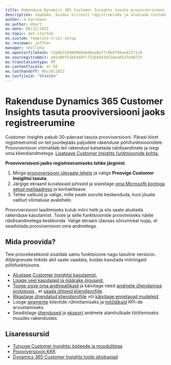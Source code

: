 ```yaml
---
title: Rakenduse Dynamics 365 Customer Insights tasuta prooviversiooni jaoks registreerumine
description: Vaadake, kuidas kiiresti registreeruda ja alustada Customer Insights'i tasuta prooviversiooni kasutamist. Tutvuge rakendusega ning leidke veel teisigi õppematerjale.
author: m-hartmann
ms.author: mhart
ms.date: 04/12/2022
ms.topic: get-started
ms.custom: template-trial-setup
ms.reviewer: jeffhar
manager: shellyha
ms.openlocfilehash: 13e0b22d40d909abdbea8e77c9b4795ee42271c8
ms.sourcegitcommit: e02a0bf51b5440fcf3284d410f24ea652fe90723
ms.translationtype: MT
ms.contentlocale: et-EE
ms.lasthandoff: 09/20/2022
ms.locfileid: "9544304"
---
```

# <a name="sign-up-for-a-free-dynamics-365-customer-insights-trial"></a>Rakenduse Dynamics 365 Customer Insights tasuta prooviversiooni jaoks registreerumine

Customer Insights pakub 30-päevast tasuta prooviversiooni. Pärast kiiret registreerumist on teil juurdepääs paljudele rakenduse põhifunktsioonidele. Prooviversioon võimaldab teil rakendust katsetada näidisandmete ja isegi oma kliendiandmetega. [Lisateave Customer Insights funktsioonide kohta.](overview.md)

**Prooviversiooni jaoks registreerumiseks tehke järgmist**.

1. Minge [prooviversiooni ülevaate lehele](https://dynamics.microsoft.com/ai/customer-insights/) ja valige **Proovige Customer Insightsi tasuta**.
1. Järgige ekraanil kuvatavaid juhiseid ja sisestage [oma Microsofti kontoga setud meiliaadress](https://support.microsoft.com/windows/what-is-a-microsoft-account-4a7c48e9-ff5a-e9c6-5a5c-1a57d66c3bfa) ja kontaktteave.
1. Tehke valikuid ja valige, mille peale soovite keskenduda, kuni jõuate valitud võimaluse avalehele.

Prooviversiooni laadimiseks kulub mõni hetk ja siis saate alustada rakenduse kasutamist. Toote ja selle funktsioonide proovimiseks näete näidisandmetega keskkonda. Valige ekraani ülaosas sõnumireal nupp, et seadistada prooviversioon oma andmetega.

## <a name="what-to-try"></a>Mida proovida?

Teie proovikeskkond sisaldab samu funktsioone nagu tasuline versioon. Alljärgnevate linkide abil saate vaadata, kuidas kasutada mõningaid põhifunktsioone.

- [Alustage Customer Insightsi kasutamist.](get-started.md)
- [Lisage veel kasutajaid ja määrake õiguseid.](permissions.md)
- [Tooge sisse oma andmeallikaid](data-sources.md) ja käivitage need [andmete ühendamise protsessis](data-unification.md) , et [saada ühtseid kliendiprofiile](customer-profiles.md).
- [Rikastage ühendatud kliendiprofiile](enrichment-hub.md) või [käivitage ennetavad mudeleid](predictions-overview.md).
- Looge [segmente](segments.md) klientide rühmitamiseks ja [mõõdikuid](measures.md) KPI-de arvustamiseks.
- Seadistage [ühendused](connections.md) ja [eksport](export-destinations.md) andmete alamhulkade töötlemiseks muudes rakendustes.

## <a name="additional-resources"></a>Lisaressursid

- [Tutvuge Customer Insightsi õpiteede ja moodulitega](/training/browse/?products=dynamics-cust-insights)
- [Prooviversiooni KKK](trial-faq.md)
- [Dynamics 365 Customer Insights toote üksikasjad](https://dynamics.microsoft.com/ai/customer-insights/)
